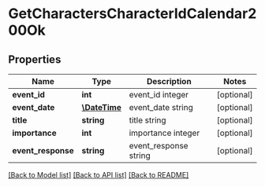# GetCharactersCharacterIdCalendar200Ok

## Properties
Name | Type | Description | Notes
------------ | ------------- | ------------- | -------------
**event_id** | **int** | event_id integer | [optional] 
**event_date** | [**\DateTime**](\DateTime.md) | event_date string | [optional] 
**title** | **string** | title string | [optional] 
**importance** | **int** | importance integer | [optional] 
**event_response** | **string** | event_response string | [optional] 

[[Back to Model list]](../README.md#documentation-for-models) [[Back to API list]](../README.md#documentation-for-api-endpoints) [[Back to README]](../README.md)


